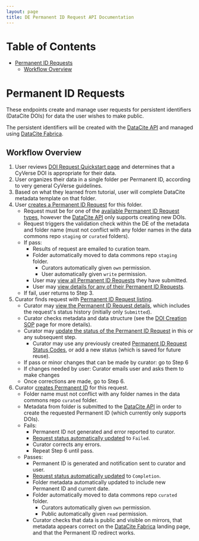 ```yaml
---
layout: page
title: DE Permanent ID Request API Documentation
---
```


# Table of Contents

* [Permanent ID Requests](#permanent-id-requests)
    * [Workflow Overview](#workflow-overview)

# Permanent ID Requests

These endpoints create and manage user requests for persistent identifiers
(DataCite DOIs) for data the user wishes to make public.

The persistent identifiers will be created with the
[DataCite API](https://support.datacite.org/docs/api-create-dois)
and managed using [DataCite Fabrica](https://doi.datacite.org/).

## Workflow Overview

1. User reviews [DOI Request Quickstart page](https://learning.cyverse.org/projects/cyverse-doi-request-quickstart/en/latest/)
   and determines that a CyVerse DOI is appropriate for their data.
2. User organizes their data in a single folder per Permanent ID, according to very general CyVerse guidelines.
3. Based on what they learned from tutorial, user will complete DataCite metadata template on that folder.
4. User [creates a Permanent ID Request](https://de.cyverse.org/terrain/docs/index.html#!/permanent45id45requests/post_terrain_permanent_id_requests)
   for this folder.
    * Request must be for one of the [available Permanent ID Request types](https://de.cyverse.org/terrain/docs/index.html#!/permanent45id45requests/get_terrain_permanent_id_requests_types),
    however the [DataCite API](https://support.datacite.org/docs/api-create-dois)
    only supports creating new DOIs.
    * Request triggers the validation check within the DE of the metadata and folder name
      (must not conflict with any folder names in the data commons repo `staging` or `curated` folders).
    * If pass:
        * Results of request are emailed to curation team.
        * Folder automatically moved to data commons repo `staging` folder.
            * Curators automatically given `own` permission.
            * User automatically given `write` permission.
        * User may [view all Permanent ID Requests](https://de.cyverse.org/terrain/docs/index.html#!/permanent45id45requests/get_terrain_permanent_id_requests) they have submitted.
        * User may [view details for any of their Permanent ID Requests](https://de.cyverse.org/terrain/docs/index.html#!/permanent45id45requests/get_terrain_permanent_id_requests_request_id).
    * If fail, user returns to Step 3.
5. Curator finds request with [Permanent ID Request listing](https://de.cyverse.org/terrain/docs/index.html#!/admin45permanent45id45requests/get_terrain_admin_permanent_id_requests).
    * Curator may [view the Permanent ID Request details](https://de.cyverse.org/terrain/docs/index.html#!/admin45permanent45id45requests/get_terrain_admin_permanent_id_requests_request_id),
      which includes the request's status history (initially only `Submitted`).
    * Curator checks metadata and data structure
    (see the [DOI Creation SOP](https://cyverse.atlassian.net/wiki/spaces/DC/pages/241867479/DOI+Creation+SOP+for+Curators) page for more details).
    * Curator may [update the status of the Permanent ID Request](https://de.cyverse.org/terrain/docs/index.html#!/admin45permanent45id45requests/post_terrain_admin_permanent_id_requests_request_id_status)
      in this or any subsequent step.
        * Curator may use any previously created
          [Permanent ID Request Status Codes](https://de.cyverse.org/terrain/docs/index.html#!/permanent45id45requests/get_terrain_permanent_id_requests_status_codes),
          or add a new status (which is saved for future reuse).
    * If pass or minor changes that can be made by curator: go to Step 6
    * If changes needed by user: Curator emails user and asks them to make changes
    * Once corrections are made, go to Step 6.
6. Curator [creates Permanent ID](https://de.cyverse.org/terrain/docs/index.html#!/admin45permanent45id45requests/post_terrain_admin_permanent_id_requests_request_id_doi) for this request.
    * Folder name must not conflict with any folder names in the data commons repo `curated` folder.
    * Metadata from folder is submitted to the [DataCite API](https://support.datacite.org/docs/api-create-dois)
      in order to create the requested Permanent ID
      (which currently only supports DOIs).
    * Fails:
        * Permanent ID not generated and error reported to curator.
        * [Request status automatically updated](https://de.cyverse.org/terrain/docs/index.html#!/admin45permanent45id45requests/post_terrain_admin_permanent_id_requests_request_id_status) to `Failed`.
        * Curator corrects any errors.
        * Repeat Step 6 until pass.
    * Passes:
        * Permanent ID is generated and notification sent to curator and user.
        * [Request status automatically updated](https://de.cyverse.org/terrain/docs/index.html#!/admin45permanent45id45requests/post_terrain_admin_permanent_id_requests_request_id_status) to `Completion`.
        * Folder metadata automatically updated to include new Permanent ID and current date.
        * Folder automatically moved to data commons repo `curated` folder.
            * Curators automatically given `own` permission.
            * Public automatically given `read` permission.
        * Curator checks that data is public and visible on mirrors,
          that metadata appears correct on the [DataCite Fabrica](https://doi.datacite.org/) landing page,
          and that the Permanent ID redirect works.
